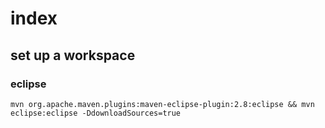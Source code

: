 # index

## set up a workspace

### eclipse
```
mvn org.apache.maven.plugins:maven-eclipse-plugin:2.8:eclipse && mvn eclipse:eclipse -DdownloadSources=true
```
